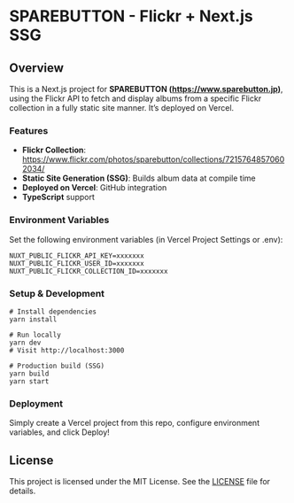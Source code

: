 # SPAREBUTTON - Flickr + Next.js SSG

## Overview

This is a Next.js project for **SPAREBUTTON (https://www.sparebutton.jp)**, using the Flickr API to fetch and display albums from a specific Flickr collection in a fully static site manner. It’s deployed on Vercel.

### Features

-   **Flickr Collection**:  
    https://www.flickr.com/photos/sparebutton/collections/72157648570602034/
-   **Static Site Generation (SSG)**: Builds album data at compile time
-   **Deployed on Vercel**: GitHub integration
-   **TypeScript** support

### Environment Variables

Set the following environment variables (in Vercel Project Settings or .env):

```
NUXT_PUBLIC_FLICKR_API_KEY=xxxxxxx
NUXT_PUBLIC_FLICKR_USER_ID=xxxxxxx
NUXT_PUBLIC_FLICKR_COLLECTION_ID=xxxxxxx
```

### Setup & Development

```
# Install dependencies
yarn install

# Run locally
yarn dev
# Visit http://localhost:3000

# Production build (SSG)
yarn build
yarn start
```

### Deployment

Simply create a Vercel project from this repo, configure environment variables, and click Deploy!

## License

This project is licensed under the MIT License. See the [LICENSE](./LICENSE) file for details.
